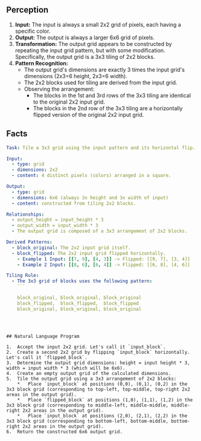 ## Perception

1.  **Input:** The input is always a small 2x2 grid of pixels, each having a specific color.
2.  **Output:** The output is always a larger 6x6 grid of pixels.
3.  **Transformation:** The output grid appears to be constructed by repeating the input grid pattern, but with some modification. Specifically, the output grid is a 3x3 tiling of 2x2 blocks.
4.  **Pattern Recognition:**
    *   The output grid's dimensions are exactly 3 times the input grid's dimensions (2x3=6 height, 2x3=6 width).
    *   The 2x2 blocks used for tiling are derived from the input grid.
    *   Observing the arrangement:
        *   The blocks in the 1st and 3rd rows of the 3x3 tiling are identical to the original 2x2 input grid.
        *   The blocks in the 2nd row of the 3x3 tiling are a horizontally flipped version of the original 2x2 input grid.

## Facts


```yaml
Task: Tile a 3x3 grid using the input pattern and its horizontal flip.

Input:
  - type: grid
  - dimensions: 2x2
  - content: 4 distinct pixels (colors) arranged in a square.

Output:
  - type: grid
  - dimensions: 6x6 (always 3x height and 3x width of input)
  - content: constructed from tiling 2x2 blocks.

Relationships:
  - output_height = input_height * 3
  - output_width = input_width * 3
  - The output grid is composed of a 3x3 arrangement of 2x2 blocks.

Derived Patterns:
  - block_original: The 2x2 input grid itself.
  - block_flipped: The 2x2 input grid flipped horizontally.
    - Example 1 Input: [[7, 9], [4, 3]] -> Flipped: [[9, 7], [3, 4]]
    - Example 2 Input: [[8, 6], [6, 4]] -> Flipped: [[6, 8], [4, 6]]

Tiling Rule:
  - The 3x3 grid of blocks uses the following pattern:
    ```

    block_original, block_original, block_original
    block_flipped,  block_flipped,  block_flipped
    block_original, block_original, block_original
    
```
```


## Natural Language Program

1.  Accept the input 2x2 grid. Let's call it `input_block`.
2.  Create a second 2x2 grid by flipping `input_block` horizontally. Let's call it `flipped_block`.
3.  Determine the output grid dimensions: height = input height * 3, width = input width * 3 (which will be 6x6).
4.  Create an empty output grid of the calculated dimensions.
5.  Tile the output grid using a 3x3 arrangement of 2x2 blocks:
    *   Place `input_block` at positions (0,0), (0,1), (0,2) in the 3x3 block grid (corresponding to top-left, top-middle, top-right 2x2 areas in the output grid).
    *   Place `flipped_block` at positions (1,0), (1,1), (1,2) in the 3x3 block grid (corresponding to middle-left, middle-middle, middle-right 2x2 areas in the output grid).
    *   Place `input_block` at positions (2,0), (2,1), (2,2) in the 3x3 block grid (corresponding to bottom-left, bottom-middle, bottom-right 2x2 areas in the output grid).
6.  Return the constructed 6x6 output grid.